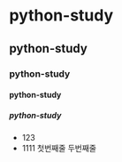 # python-study
## python-study
### python-study
#### python-study
##### python-study
- 123
- 1111
첫번째줄
두번째줄
